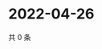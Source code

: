 # 2022-04-26

共 0 条

<!-- BEGIN WEIBO -->
<!-- 最后更新时间 Tue Apr 26 2022 13:09:41 GMT+0800 (China Standard Time) -->

<!-- END WEIBO -->
